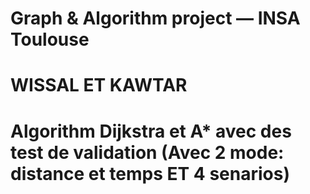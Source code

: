 # Graph & Algorithm project &mdash; INSA Toulouse
# WISSAL ET KAWTAR
# 
# Algorithm Dijkstra et A* avec des test de validation (Avec 2 mode: distance et temps ET 4 senarios)
# 

